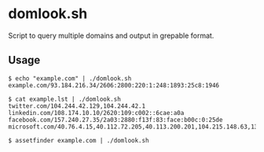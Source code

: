 # domlook.sh
Script to query multiple domains and output in grepable format.

## Usage
```
$ echo "example.com" | ./domlook.sh
example.com/93.184.216.34/2606:2800:220:1:248:1893:25c8:1946

$ cat example.lst | ./domlook.sh 
twitter.com/104.244.42.129,104.244.42.1
linkedin.com/108.174.10.10/2620:109:c002::6cae:a0a
facebook.com/157.240.27.35/2a03:2880:f13f:83:face:b00c:0:25de
microsoft.com/40.76.4.15,40.112.72.205,40.113.200.201,104.215.148.63,13.77.161.179

$ assetfinder example.com | ./domlook.sh
```
